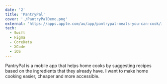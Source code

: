 ```yaml
---
date: '2'
title: 'PantryPal'
cover: './PantryPalDemo.png'
external: 'https://apps.apple.com/au/app/pantrypal-meals-you-can-cook/id6447123179'
tech:
  - Swift
  - Figma
  - CoreData
  - XCode
  - iOS
---
```


PantryPal is a mobile app that helps home cooks by suggesting recipes based on the ingredients that they already have. I want to make home cooking easier, cheaper and more accessible.
